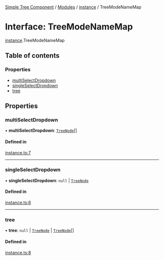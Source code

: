 [Simple Tree Component](../README.md) / [Modules](../modules.md) / [instance](instance.md) / TreeModeNameMap

# Interface: TreeModeNameMap

[instance](instance.md).TreeModeNameMap

## Table of contents

### Properties

- [multiSelectDropdown](instance.TreeModeNameMap.md#multiselectdropdown)
- [singleSelectDropdown](instance.TreeModeNameMap.md#singleselectdropdown)
- [tree](instance.TreeModeNameMap.md#tree)

## Properties

### multiSelectDropdown

• **multiSelectDropdown**: [`TreeNode`](tree_node.TreeNode.md)[]

#### Defined in

[instance.ts:7](https://github.com/ckotzbauer/simple-tree-component/blob/ff6bb27/src/types/instance.ts#L7)

___

### singleSelectDropdown

• **singleSelectDropdown**: ``null`` \| [`TreeNode`](tree_node.TreeNode.md)

#### Defined in

[instance.ts:6](https://github.com/ckotzbauer/simple-tree-component/blob/ff6bb27/src/types/instance.ts#L6)

___

### tree

• **tree**: ``null`` \| [`TreeNode`](tree_node.TreeNode.md) \| [`TreeNode`](tree_node.TreeNode.md)[]

#### Defined in

[instance.ts:8](https://github.com/ckotzbauer/simple-tree-component/blob/ff6bb27/src/types/instance.ts#L8)
